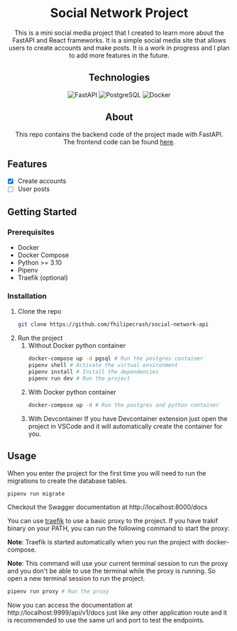 <h1 align="center"> Social Network Project </h1>

<p align="center">
This is a mini social media project that I created to learn more about the FastAPI and React frameworks. It is a simple social media site that allows users to create accounts and make posts. It is a work in progress and I plan to add more features in the future.
</p>

<h2 align="center"> Technologies </h2>
<p align="center">
<img src="https://img.shields.io/badge/fastapi-109989?style=for-the-badge&logo=FASTAPI&logoColor=white" alt="FastAPI">
<img src="https://img.shields.io/badge/PostgreSQL-316192?style=for-the-badge&logo=postgresql&logoColor=white" alt="PostgreSQL">
<img src="https://img.shields.io/badge/Docker-2CA5E0?style=for-the-badge&logo=docker&logoColor=white" alt="Docker">
</p>

<h2 align="center"> About </h2>

<p align="center">
This repo contains the backend code of the project made with FastAPI. <br>
The frontend code can be found <a href="https://github.com/fhilipecrash/social-network-frontend">here</a>.
</p>

## Features

- [x] Create accounts
- [ ] User posts

## Getting Started

### Prerequisites

- Docker
- Docker Compose
- Python >= 3.10
- Pipenv
- Traefik (optional)

### Installation

1. Clone the repo
   ```sh
   git clone https://github.com/fhilipecrash/social-network-api
   ```
2. Run the project
   1. Without Docker python container
      ```sh
      docker-compose up -d pgsql # Run the postgres container
      pipenv shell # Activate the virtual environment
      pipenv install # Install the dependencies
      pipenv run dev # Run the project
      ```
   2. With Docker python container
      ```sh
      docker-compose up -d # Run the postgres and python container
      ```
   3. With Devcontainer
      If you have Devcontainer extension just open the project in VSCode and it will automatically create the container for you.

## Usage

When you enter the project for the first time you will need to run the migrations to create the database tables.

```sh
pipenv run migrate
```

Checkout the Swagger documentation at http://localhost:8000/docs

You can use [traefik](https://github.com/traefik/traefik) to use a basic proxy to the project. If you have trakif binary on your PATH, you can run the following command to start the proxy:

**Note**: Traefik is started automatically when you run the project with docker-compose.

**Note**: This command will use your current terminal session to run the proxy and you don't be able to use the terminal while the proxy is running. So open a new terminal session to run the project.

```sh
pipenv run proxy # Run the proxy
```

Now you can access the documentation at http://localhost:9999/api/v1/docs just like any other application route and it is recommended to use the same url and port to test the endpoints.

